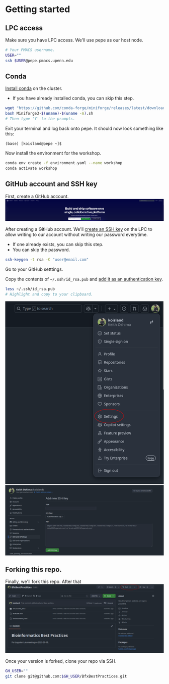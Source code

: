 # Getting started

## LPC access
Make sure you have LPC access. We'll use pepe as our host node.
```bash
# Your PMACS username.
USER=""
ssh $USER@pepe.pmacs.upenn.edu
```

## Conda
[Install conda](https://github.com/conda-forge/miniforge?tab=readme-ov-file#unix-like-platforms-macos-linux--wsl) on the cluster.
* If you have already installed conda, you can skip this step.
```bash
wget "https://github.com/conda-forge/miniforge/releases/latest/download/Miniforge3-$(uname)-$(uname -m).sh"
bash Miniforge3-$(uname)-$(uname -m).sh
# Then type 'Y' to the prompts.
```

Exit your terminal and log back onto pepe. It should now look something like this:
```
(base) [koisland@pepe ~]$ 
```

Now install the environment for the workshop.
```bash
conda env create -f environment.yaml --name workshop
conda activate workshop
```

## GitHub account and SSH key
First, create a GitHub account.
![](images/github.png)

After creating a GitHub account. We'll [create an SSH key](https://docs.github.com/en/authentication/connecting-to-github-with-ssh/generating-a-new-ssh-key-and-adding-it-to-the-ssh-agent#generating-a-new-ssh-key) on the LPC to allow writing to our account without writing our password everytime.
* If one already exists, you can skip this step.
* You can skip the password.

```bash
ssh-keygen -t rsa -C "user@email.com"
```

Go to your GitHub setttings.

Copy the contents of `~/.ssh/id_rsa.pub` and [add it as an authentication key](https://docs.github.com/en/authentication/connecting-to-github-with-ssh/adding-a-new-ssh-key-to-your-github-account#adding-a-new-ssh-key-to-your-account).
```bash
less ~/.ssh/id_rsa.pub
# Highlight and copy to your clipboard.
```
![](images/user_settings.png)
![](images/ssh_key.png)

## Forking this repo.
Finally, we'll fork this repo. After that
![](images/fork.png)

Once your version is forked, clone your repo via SSH.
```bash
GH_USER=""
git clone git@github.com:$GH_USER/BfxBestPractices.git
```
